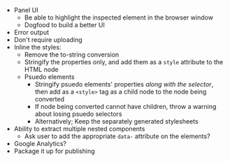 * Panel UI
  * Be able to highlight the inspected element in the browser window
  * Dogfood to build a better UI
* Error output
* Don't require uploading
* Inline the styles:
  * Remove the to-string conversion
  * Stringify the properties only, and add them as a `style` attribute to the
    HTML node
  * Psuedo elements
    * Stringify psuedo elements' properties _along with the selector_, then add as
      a `<style>` tag as a child node to the node being converted
    * If node being converted cannot have children, throw a warning about losing
      psuedo selectors
    * Alternatively; Keep the separately generated stylesheets
* Ability to extract multiple nested components
  * Ask user to add the appropriate `data-` attribute on the elements?
* Google Analytics?
* Package it up for publishing
